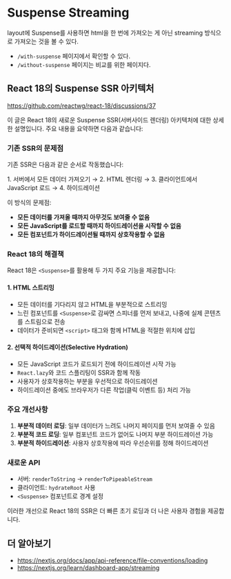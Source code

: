 # Suspense Streaming

layout에 Suspense를 사용하면 html을 한 번에 가져오는 게 아닌 streaming 방식으로 가져오는 것을 볼 수 있다.

- `/with-suspense` 페이지에서 확인할 수 있다.
- `/without-suspense` 페이지는 비교를 위한 페이지다.

## React 18의 Suspense SSR 아키텍처

https://github.com/reactwg/react-18/discussions/37

이 글은 React 18의 새로운 Suspense SSR(서버사이드 렌더링) 아키텍처에 대한 상세한 설명입니다. 주요 내용을 요약하면 다음과 같습니다:

### 기존 SSR의 문제점

기존 SSR은 다음과 같은 순서로 작동했습니다:

1\. 서버에서 모든 데이터 가져오기 → 2\. HTML 렌더링 → 3\. 클라이언트에서 JavaScript 로드 → 4\. 하이드레이션

이 방식의 문제점:

- **모든 데이터를 가져올 때까지 아무것도 보여줄 수 없음**
- **모든 JavaScript를 로드할 때까지 하이드레이션을 시작할 수 없음**
- **모든 컴포넌트가 하이드레이션될 때까지 상호작용할 수 없음**

### React 18의 해결책

React 18은 `<Suspense>`를 활용해 두 가지 주요 기능을 제공합니다:

#### 1. HTML 스트리밍

- 모든 데이터를 기다리지 않고 HTML을 부분적으로 스트리밍
- 느린 컴포넌트를 `<Suspense>`로 감싸면 스피너를 먼저 보내고, 나중에 실제 콘텐츠를 스트림으로 전송
- 데이터가 준비되면 `<script>` 태그와 함께 HTML을 적절한 위치에 삽입

#### 2. 선택적 하이드레이션(Selective Hydration)

- 모든 JavaScript 코드가 로드되기 전에 하이드레이션 시작 가능
- `React.lazy`와 코드 스플리팅이 SSR과 함께 작동
- 사용자가 상호작용하는 부분을 우선적으로 하이드레이션
- 하이드레이션 중에도 브라우저가 다른 작업(클릭 이벤트 등) 처리 가능

### 주요 개선사항

1. **부분적 데이터 로딩**: 일부 데이터가 느려도 나머지 페이지를 먼저 보여줄 수 있음
2. **부분적 코드 로딩**: 일부 컴포넌트 코드가 없어도 나머지 부분 하이드레이션 가능
3. **부분적 하이드레이션**: 사용자 상호작용에 따라 우선순위를 정해 하이드레이션

### 새로운 API

- 서버: `renderToString` → `renderToPipeableStream`
- 클라이언트: `hydrateRoot` 사용
- `<Suspense>` 컴포넌트로 경계 설정

이러한 개선으로 React 18의 SSR은 더 빠른 초기 로딩과 더 나은 사용자 경험을 제공합니다.

## 더 알아보기

- https://nextjs.org/docs/app/api-reference/file-conventions/loading
- https://nextjs.org/learn/dashboard-app/streaming
